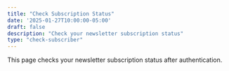 ```yaml
---
title: "Check Subscription Status"
date: '2025-01-27T10:00:00-05:00'
draft: false
description: "Check your newsletter subscription status"
type: "check-subscriber"
---
```


This page checks your newsletter subscription status after authentication.
